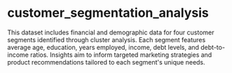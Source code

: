 # customer_segmentation_analysis
This dataset includes financial and demographic data for four customer segments identified through cluster analysis. Each segment features average age, education, years employed, income, debt levels, and debt-to-income ratios. Insights aim to inform targeted marketing strategies and product recommendations tailored to each segment's unique needs.
